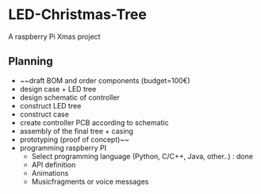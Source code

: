 # LED-Christmas-Tree
A raspberry Pi Xmas project

## Planning
* ~~draft BOM and order components (budget=100€)
* design case + LED tree
* design schematic of controller
* construct LED tree
* construct case
* create controller PCB according to schematic
* assembly of the final tree + casing
* prototyping (proof of concept)~~
* programming raspberry PI
  * Select programming language (Python, C/C++, Java, other..) : done
  * API definition
  * Animations
  * Musicfragments or voice messages
